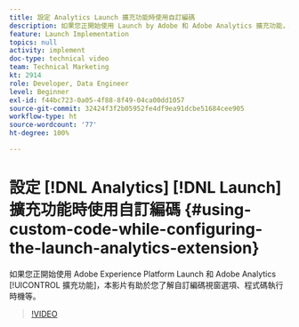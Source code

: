 ```yaml
---
title: 設定 Analytics Launch 擴充功能時使用自訂編碼
description: 如果您正開始使用 Launch by Adobe 和 Adobe Analytics 擴充功能，本影片有助於您了解自訂編碼視窗選項、程式碼執行時機等。
feature: Launch Implementation
topics: null
activity: implement
doc-type: technical video
team: Technical Marketing
kt: 2914
role: Developer, Data Engineer
level: Beginner
exl-id: f44bc723-0a05-4f88-8f49-04ca00dd1057
source-git-commit: 32424f3f2b05952fe4df9ea91dcbe51684cee905
workflow-type: ht
source-wordcount: '77'
ht-degree: 100%

---
```


# 設定 [!DNL Analytics] [!DNL Launch] 擴充功能時使用自訂編碼 {#using-custom-code-while-configuring-the-launch-analytics-extension}

如果您正開始使用 Adobe Experience Platform Launch 和 Adobe Analytics [!UICONTROL 擴充功能]，本影片有助於您了解自訂編碼視窗選項、程式碼執行時機等。

>[!VIDEO](https://video.tv.adobe.com/v/27272/?quality=9)
